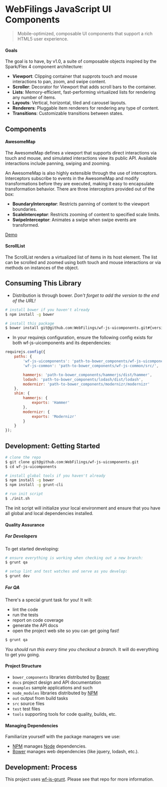 WebFilings JavaScript UI Components
================================================================================

> Mobile-optimized, composable UI components that support a rich HTML5 user experience.

#### Goals

The goal is to have, by v1.0, a suite of composable objects
inspired by the Spark/Flex 4 component architecture:

- **Viewport**: Clipping container that supprots touch and mouse interactions
to pan, zoom, and swipe content.
- **Scroller**: Decorator for Viewport that adds scroll bars to the container.
- **Lists**: Memory-efficient, fast-performing virtualized lists for rendering any number of items.
- **Layouts**: Vertical, horizontal, tiled and carousel layouts.
- **Renderers**: Pluggable item renderers for rendering any type of content.
- **Transitions**: Customizable transitions between states.


Components
--------------------------------------------------------------------------------

#### AwesomeMap

The AwesomeMap defines a viewport that supports direct interactions via touch and mouse,
and simulated interactions view its public API.
Available interactions include panning, swiping and zooming.

An AwesomeMap is also highly extensible through the use of interceptors.
Interceptors subscribe to events in the AwesomeMap and modify transformations
before they are executed, making it easy to encapsulate transformation behavior.
There are three interceptors provided out of the box:

- **BoundaryInterceptor**: Restricts panning of content to the viewport boundaries.
- **ScaleInterceptor**: Restricts zooming of content to specified scale limits.
- **SwipeInterceptor**: Animates a swipe when swipe events are transformed.

[Demo](https://webfilings.box.com/shared/static/4aj3gfi3u2hmkqueashm.mov)

#### ScrollList

The ScrollList renders a virtualized list of items in its host element.
The list can be scrolled and zoomed using both touch and mouse interactions
or via methods on instances of the object.


Consuming This Library
--------------------------------------------------------------------------------

- Distribution is through bower. _Don't forget to add the version to the end of the URL!_

```bash
# install bower if you haven't already
$ npm install -g bower

# install this package
$ bower install git@github.com:WebFilings/wf-js-uicomponents.git#{version}
```

- In your requirejs configuration, ensure the following config exists
for both wf-js-uicomponents and its dependencies:

```javascript
requirejs.config({
    paths: {
        'wf-js-uicomponents': 'path-to-bower_components/wf-js-uicomponents/src/',
        'wf-js-common': 'path-to-bower_components/wf-js-common/src/',

        hammerjs: 'path-to-bower_components/hammerjs/dist/hammer',
        lodash: 'path-to-bower_components/lodash/dist/lodash',
        modernizr: 'path-to-bower_components/modernizr/modernizr'
    },
    shim: {
        hammerjs: {
            exports: 'Hammer'
        },
        modernizr: {
            exports: 'Modernizr'
        }
    }
});
```


Development: Getting Started
--------------------------------------------------------------------------------

```bash
# clone the repo
$ git clone git@github.com:WebFilings/wf-js-uicomponents.git
$ cd wf-js-uicomponents

# install global tools if you haven't already
$ npm install -g bower
$ npm install -g grunt-cli

# run init script
$ ./init.sh
```

The init script will initialize your local environment
and ensure that you have all global and local dependencies installed.

#### Quality Assurance

##### For Developers

To get started developing:

```bash
# ensure everything is working when checking out a new branch:
$ grunt qa

# setup lint and test watches and serve as you develop:
$ grunt dev
```

##### For QA

There's a special grunt task for you! It will:

- lint the code
- run the tests
- report on code coverage
- generate the API docs
- open the project web site so you can get going fast!

```bash
$ grunt qa
```

_You should run this every time you checkout a branch_.
It will do everything to get you going.

#### Project Structure

- `bower_components` libraries distributed by [Bower][Bower]
- `docs` project design and API documentation
- `examples` sample applications and such
- `node_modules` libraries distributed by [NPM][NPM]
- `out` output from build tasks
- `src` source files
- `test` test files
- `tools` supporting tools for code quality, builds, etc.

#### Managing Dependencies

Familiarize yourself with the package managers we use:

- [NPM][NPM] manages [Node][Node] dependencies.
- [Bower][Bower] manages web dependencies (like jquery, lodash, etc.).


Development: Process
--------------------------------------------------------------------------------

This project uses [wf-js-grunt](https://github.com/WebFilings/wf-js-grunt#task-reference).
Please see that repo for more information.

[Node]: http://nodejs.org/api/
[NPM]: https://npmjs.org/
[Bower]: http://bower.io/

